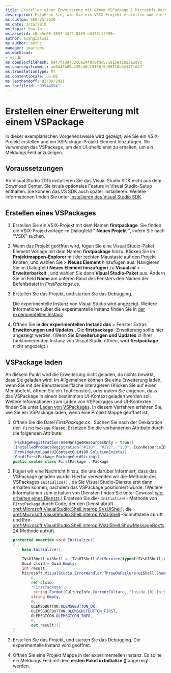 ```yaml
---
title: Erstellen einer Erweiterung mit einem VSPackage | Microsoft-Dokumentation
description: Erfahren Sie, wie Sie ein VSIX-Projekt erstellen und ein VSPackage-Projekt Element mithilfe des VSPackage hinzufügen, um den UI-shelldienst zum Anzeigen eines Meldungs Felds zu erhalten.
ms.custom: SEO-VS-2020
ms.date: 3/16/2019
ms.topic: how-to
ms.assetid: c0cc5e08-4897-44f2-8309-e3478f1f999e
author: acangialosi
ms.author: anthc
manager: jmartens
ms.workload:
- vssdk
ms.openlocfilehash: b847fad9752c6a2448c0fdc571815ea1823e2d9c
ms.sourcegitcommit: ae6d47b09a439cd0e13180f5e89510e3e347fd47
ms.translationtype: MT
ms.contentlocale: de-DE
ms.lasthandoff: 02/08/2021
ms.locfileid: "99944894"
---
```

# <a name="create-an-extension-with-a-vspackage"></a>Erstellen einer Erweiterung mit einem VSPackage

In dieser exemplarischen Vorgehensweise wird gezeigt, wie Sie ein VSIX-Projekt erstellen und ein VSPackage-Projekt Element hinzufügen. Wir verwenden das VSPackage, um den UI-shelldienst zu erhalten, um ein Meldungs Feld anzuzeigen.

## <a name="prerequisites"></a>Voraussetzungen

Ab Visual Studio 2015 installieren Sie das Visual Studio SDK nicht aus dem Download Center. Sie ist als optionales Feature in Visual Studio-Setup enthalten. Sie können das VS SDK auch später installieren. Weitere Informationen finden Sie unter [Installieren des Visual Studio SDK](../extensibility/installing-the-visual-studio-sdk.md).

## <a name="create-a-vspackage"></a>Erstellen eines VSPackages

1. Erstellen Sie ein VSIX-Projekt mit dem Namen **firstpackage**. Sie finden die VSIX-Projektvorlage im Dialogfeld " **Neues Projekt** ", indem Sie nach "VSIX" suchen.

2. Wenn das Projekt geöffnet wird, fügen Sie eine Visual Studio-Paket Element Vorlage mit dem Namen **firstpackage** hinzu. Klicken Sie im **Projektmappen-Explorer** mit der rechten Maustaste auf den Projekt Knoten, und wählen Sie   >  **Neues Element** hinzufügen aus. Navigieren Sie im Dialogfeld **Neues Element hinzufügen** zu **Visual c#**  >  -**Erweiterbarkeit** , und wählen Sie dann **Visual Studio-Paket** aus. Ändern Sie im Feld **Name** am unteren Rand des Fensters den Namen der Befehlsdatei in *FirstPackage.cs*.

3. Erstellen Sie das Projekt, und starten Sie das Debugging.

    Die experimentelle Instanz von Visual Studio wird angezeigt. Weitere Informationen über die experimentelle Instanz finden Sie in [der experimentellen Instanz](../extensibility/the-experimental-instance.md).

4. Öffnen Sie **in der experimentellen Instanz das**  >  Fenster Extras **Erweiterungen und Updates** . Die **firstpackage** -Erweiterung sollte hier angezeigt werden. (Wenn Sie **Erweiterungen und Updates** in ihrer funktionierenden Instanz von Visual Studio öffnen, wird **firstpackage** nicht angezeigt.)

## <a name="load-the-vspackage"></a>VSPackage laden

An diesem Punkt wird die Erweiterung nicht geladen, da nichts bewirkt, dass Sie geladen wird. Im Allgemeinen können Sie eine Erweiterung laden, wenn Sie mit der Benutzeroberfläche interagieren (Klicken Sie auf einen Menübefehl, öffnen Sie ein Tool Fenster), oder indem Sie angeben, dass das VSPackage in einem bestimmten UI-Kontext geladen werden soll. Weitere Informationen zum Laden von VSPackages und UI-Kontexten finden Sie unter [Laden von VSPackages](../extensibility/loading-vspackages.md). In diesem Verfahren erfahren Sie, wie Sie ein VSPackage laden, wenn eine Projekt Mappe geöffnet ist.

1. Öffnen Sie die Datei *FirstPackage.cs* . Suchen Sie nach der Deklaration der- `FirstPackage` Klasse. Ersetzen Sie die vorhandenen Attribute durch die folgenden Attribute:

    ```csharp
    [PackageRegistration(UseManagedResourcesOnly = true)]
    [InstalledProductRegistration("#110", "#112", "1.0", IconResourceID = 400)] // Info on this package for Help/About
    [ProvideAutoLoad(UIContextGuids80.SolutionExists)]
    [Guid(FirstPackage.PackageGuidString)]
    public sealed class FirstPackage : Package
    ```

2. Fügen wir eine Nachricht hinzu, die uns darüber informiert, dass das VSPackage geladen wurde. Hierfür verwenden wir die-Methode des VSPackages `Initialize()` , da Sie Visual Studio-Dienste erst dann erhalten können, nachdem das VSPackage positioniert wurde. (Weitere Informationen zum erhalten von Diensten finden Sie unter Gewusst [wie: erhalten eines Diensts](../extensibility/how-to-get-a-service.md).) Ersetzen Sie die- `Initialize()` Methode von `FirstPackage` durch Code, der den Dienst abruft <xref:Microsoft.VisualStudio.Shell.Interop.SVsUIShell> , die <xref:Microsoft.VisualStudio.Shell.Interop.IVsUIShell> -Schnittstelle abruft und Ihre- <xref:Microsoft.VisualStudio.Shell.Interop.IVsUIShell.ShowMessageBox%2A> Methode aufruft.

    ```csharp
    protected override void Initialize()
    {
        base.Initialize();

        IVsUIShell uiShell = (IVsUIShell)GetService(typeof(SVsUIShell));
        Guid clsid = Guid.Empty;
        int result;
        Microsoft.VisualStudio.ErrorHandler.ThrowOnFailure(uiShell.ShowMessageBox(
            0,
            ref clsid,
            "FirstPackage",
             string.Format(CultureInfo.CurrentCulture, "Inside {0}.Initialize()", this.GetType().FullName),
            string.Empty,
            0,
            OLEMSGBUTTON.OLEMSGBUTTON_OK,
            OLEMSGDEFBUTTON.OLEMSGDEFBUTTON_FIRST,
            OLEMSGICON.OLEMSGICON_INFO,
            0,
            out result));
    }
    ```

3. Erstellen Sie das Projekt, und starten Sie das Debugging. Die experimentelle Instanz wird geöffnet.

4. Öffnen Sie eine Projekt Mappe in der experimentellen Instanz. Es sollte ein Meldungs Feld mit dem **ersten Paket in Initialize ()** angezeigt werden.
